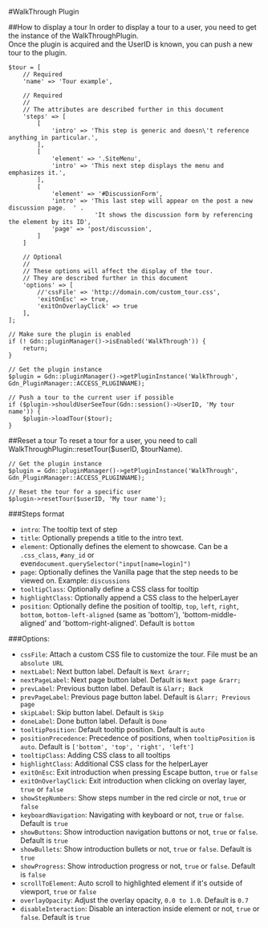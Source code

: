#WalkThrough Plugin

##How to display a tour
In order to display a tour to a user, you need to get the instance of the WalkThroughPlugin.  
Once the plugin is acquired and the UserID is known, you can push a new tour to the plugin.

	$tour = [
		// Required
	    'name' => 'Tour example',

	    // Required
	    //
	    // The attributes are described further in this document
	    'steps' => [
	        [
	            'intro' => 'This step is generic and doesn\'t reference anything in particular.',
	        ],
	        [
	            'element' => '.SiteMenu',
	            'intro' => 'This next step displays the menu and emphasizes it.',
	        ],
	        [
	            'element' => '#DiscussionForm',
	            'intro' => 'This last step will appear on the post a new discussion page.  ' .
	            			'It shows the discussion form by referencing the element by its ID',
	            'page' => 'post/discussion',
	        ]
	    ]

	    // Optional
	    //
	    // These options will affect the display of the tour.
	    // They are described further in this document
	    'options' => [
			//'cssFile' => 'http://domain.com/custom_tour.css',
			'exitOnEsc' => true,
			'exitOnOverlayClick' => true
	    ],
	];

    // Make sure the plugin is enabled
	if (! Gdn::pluginManager()->isEnabled('WalkThrough')) {
		return;
	}

	// Get the plugin instance
	$plugin = Gdn::pluginManager()->getPluginInstance('WalkThrough', Gdn_PluginManager::ACCESS_PLUGINNAME);

	// Push a tour to the current user if possible
	if ($plugin->shouldUserSeeTour(Gdn::session()->UserID, 'My tour name')) {
		$plugin->loadTour($tour);
	}


##Reset a tour
To reset a tour for a user, you need to call WalkThroughPlugin::resetTour($userID, $tourName).

	// Get the plugin instance
	$plugin = Gdn::pluginManager()->getPluginInstance('WalkThrough', Gdn_PluginManager::ACCESS_PLUGINNAME);

	// Reset the tour for a specific user
	$plugin->resetTour($userID, 'My tour name');


###Steps format
 - `intro`: The tooltip text of step
 - `title`: Optionally prepends a title to the intro text.
 - `element`: Optionally defines the element to showcase.  Can be a `.css_class`, `#any_id` or even`document.querySelector("input[name=login]")`
 - `page`: Optionally defines the Vanilla page that the step needs to be viewed on.  Example: `discussions`
 - `tooltipClass`: Optionally define a CSS class for tooltip
 - `highlightClass`: Optionally append a CSS class to the helperLayer
 - `position`: Optionally define the position of tooltip, `top`, `left`, `right`, `bottom`, `bottom-left-aligned` (same as 'bottom'), 'bottom-middle-aligned' and 'bottom-right-aligned'. Default is `bottom`


###Options:

 - `cssFile`: Attach a custom CSS file to customize the tour.  File must be an `absolute URL`
 - `nextLabel`: Next button label.  Default is `Next &rarr;`
 - `nextPageLabel`: Next page button label.  Default is `Next page &rarr;`
 - `prevLabel`: Previous button label.  Default is `&larr; Back`
 - `prevPageLabel`: Previous page button label.  Default is `&larr; Previous page`
 - `skipLabel`: Skip button label.  Default is `Skip`
 - `doneLabel`: Done button label.  Default is `Done`
 - `tooltipPosition`: Default tooltip position.  Default is `auto`
 - `positionPrecedence`: Precedence of positions, when `tooltipPosition` is `auto`.  Default is `['bottom', 'top', 'right', 'left']`
 - `tooltipClass`: Adding CSS class to all tooltips
 - `highlightClass`: Additional CSS class for the helperLayer
 - `exitOnEsc`: Exit introduction when pressing Escape button, `true` or `false`
 - `exitOnOverlayClick`: Exit introduction when clicking on overlay layer, `true` or `false`
 - `showStepNumbers`: Show steps number in the red circle or not, `true` or `false`
 - `keyboardNavigation`: Navigating with keyboard or not, `true` or `false`.  Default is `true`
 - `showButtons`: Show introduction navigation buttons or not, `true` or `false`.  Default is `true`
 - `showBullets`: Show introduction bullets or not, `true` or `false`.  Default is `true`
 - `showProgress`: Show introduction progress or not, `true` or `false`.  Default is `false`
 - `scrollToElement`: Auto scroll to highlighted element if it's outside of viewport, `true` or `false`
 - `overlayOpacity`: Adjust the overlay opacity, `0.0 to 1.0`.  Default is `0.7`
 - `disableInteraction`: Disable an interaction inside element or not, `true` or `false`.  Default is `true`